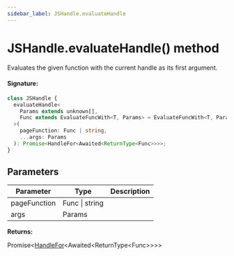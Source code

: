 ```yaml
---
sidebar_label: JSHandle.evaluateHandle
---
```


# JSHandle.evaluateHandle() method

Evaluates the given function with the current handle as its first argument.

#### Signature:

```typescript
class JSHandle {
  evaluateHandle<
    Params extends unknown[],
    Func extends EvaluateFuncWith<T, Params> = EvaluateFuncWith<T, Params>,
  >(
    pageFunction: Func | string,
    ...args: Params
  ): Promise<HandleFor<Awaited<ReturnType<Func>>>>;
}
```

## Parameters

| Parameter    | Type           | Description |
| ------------ | -------------- | ----------- |
| pageFunction | Func \| string |             |
| args         | Params         |             |

**Returns:**

Promise&lt;[HandleFor](./puppeteer.handlefor.md)&lt;Awaited&lt;ReturnType&lt;Func&gt;&gt;&gt;&gt;
